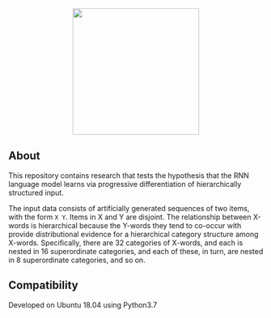 <div align="center">
 <img src="images/logo.png" width="250"> 
</div>


## About

This repository contains research that tests the hypothesis that the RNN language model learns via progressive differentiation of hierarchically structured input. 

The input data consists of artificially generated sequences of two items, with the form `X Y`. 
Items in X and Y are disjoint. 
The relationship between X-words is hierarchical because the Y-words they tend to co-occur with provide distributional evidence for a hierarchical category structure among X-words.
Specifically, there are 32 categories of X-words, and each is nested in 16 superordinate categories, and each of these, in turn, are nested in 8 superordinate categories, and so on. 


## Compatibility

Developed on Ubuntu 18.04 using Python3.7